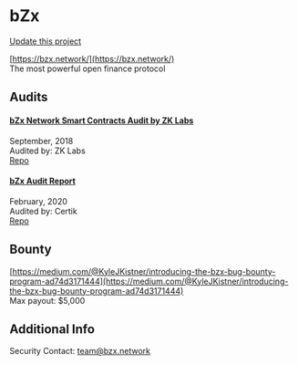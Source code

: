 
# bZx

[Update this project](https://github.com/ConsenSys/blockchainSecurityDB/edit/master/projects/bzx.json)
  
[https://bzx.network/](https://bzx.network/)<br>
The most powerful open finance protocol


## Audits



#### [bZx Network Smart Contracts Audit by ZK Labs](https://github.com/mattdf/audits/blob/master/bZx/bzx-audit.pdf)

September, 2018<br>
Audited by: ZK Labs<br>
[Repo](https://github.com/bZxNetwork/protocol_contracts/tree/audit)
      


#### [bZx Audit Report](https://bzx.network/pdfs/CertiK%20Verification%20Report%20for%20bZx.pdf)

February, 2020<br>
Audited by: Certik<br>
[Repo](https://github.com/bZxNetwork/bZx-monorepo)
      

  

## Bounty

[https://medium.com/@KyleJKistner/introducing-the-bzx-bug-bounty-program-ad74d3171444](https://medium.com/@KyleJKistner/introducing-the-bzx-bug-bounty-program-ad74d3171444)<br>
Max payout: $5,000


## Additional Info

Security Contact: team@bzx.network
